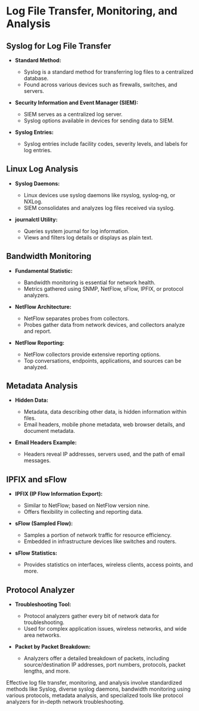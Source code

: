 # Log File Transfer, Monitoring, and Analysis

## Syslog for Log File Transfer

- **Standard Method:**
	- Syslog is a standard method for transferring log files to a centralized database.
	- Found across various devices such as firewalls, switches, and servers.

- **Security Information and Event Manager (SIEM):**
	- SIEM serves as a centralized log server.
	- Syslog options available in devices for sending data to SIEM.

- **Syslog Entries:**
	- Syslog entries include facility codes, severity levels, and labels for log entries.

## Linux Log Analysis

- **Syslog Daemons:**
	- Linux devices use syslog daemons like rsyslog, syslog-ng, or NXLog.
	- SIEM consolidates and analyzes log files received via syslog.

- **journalctl Utility:**
	- Queries system journal for log information.
	- Views and filters log details or displays as plain text.

## Bandwidth Monitoring

- **Fundamental Statistic:**
	- Bandwidth monitoring is essential for network health.
	- Metrics gathered using SNMP, NetFlow, sFlow, IPFIX, or protocol analyzers.

- **NetFlow Architecture:**
	- NetFlow separates probes from collectors.
	- Probes gather data from network devices, and collectors analyze and report.

- **NetFlow Reporting:**
	- NetFlow collectors provide extensive reporting options.
	- Top conversations, endpoints, applications, and sources can be analyzed.

## Metadata Analysis

- **Hidden Data:**
	- Metadata, data describing other data, is hidden information within files.
	- Email headers, mobile phone metadata, web browser details, and document metadata.

- **Email Headers Example:**
	- Headers reveal IP addresses, servers used, and the path of email messages.

## IPFIX and sFlow

- **IPFIX (IP Flow Information Export):**
	- Similar to NetFlow; based on NetFlow version nine.
	- Offers flexibility in collecting and reporting data.

- **sFlow (Sampled Flow):**
	- Samples a portion of network traffic for resource efficiency.
	- Embedded in infrastructure devices like switches and routers.

- **sFlow Statistics:**
	- Provides statistics on interfaces, wireless clients, access points, and more.

## Protocol Analyzer

- **Troubleshooting Tool:**
	- Protocol analyzers gather every bit of network data for troubleshooting.
	- Used for complex application issues, wireless networks, and wide area networks.

- **Packet by Packet Breakdown:**
	- Analyzers offer a detailed breakdown of packets, including source/destination IP addresses, port numbers, protocols, packet lengths, and more.

Effective log file transfer, monitoring, and analysis involve standardized methods like Syslog, diverse syslog daemons, bandwidth monitoring using various protocols, metadata analysis, and specialized tools like protocol analyzers for in-depth network troubleshooting.
